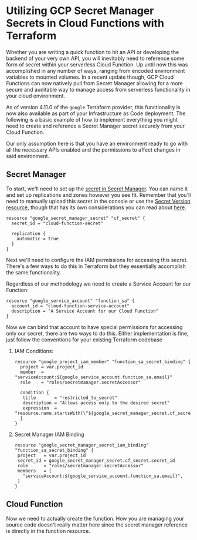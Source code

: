 # Utilizing GCP Secret Manager Secrets in Cloud Functions with Terraform

Whether you are writing a quick function to hit an API or developing the backend of your very own API, you will
inevitably need to reference some form of secret within your serverless Cloud Function.  Up until now this was 
accomplished in any number of ways, ranging from encoded environment variables to mounted volumes.  In a recent update 
though, GCP Cloud Functions can now natively pull from Secret Manager allowing for a more secure and auditable way to 
manage access from serverless functionality in your cloud environment.

As of version 4.11.0 of the `google` Terraform provider, this functionality is now also available as part of your 
Infrastructure as Code deployment.  The following is a basic example of how to implement everything you might need
to create and reference a Secret Manager secret securely from your Cloud Function.

Our only assumption here is that you have an environment ready to go with all the necessary APIs enabled and the 
permissions to affect changes in said environment.

## Secret Manager

To start, we'll need to set up the [secret in Secret Manager](https://registry.terraform.io/providers/hashicorp/google/latest/docs/resources/secret_manager_secret). 
You can name it and set up replications and zones however you see fit. Remember that you'll need to manually upload this
secret in the console or use the [Secret Version resource](https://registry.terraform.io/providers/hashicorp/google/latest/docs/resources/secret_manager_secret_version),
though that has its own considerations you can read about [here](https://registry.terraform.io/language/state/sensitive-data).

```hcl
resource "google_secret_manager_secret" "cf_secret" {
  secret_id = "cloud-function-secret"
  
  replication {
    automatic = true
  }
}
```

Next we'll need to configure the IAM permissions for accessing this secret.  There's a few ways to do this in Terraform
but they essentially accomplish the same functionality.

Regardless of our methodology we need to create a Service Account for our Function:
```hcl
resource "google_service_account" "function_sa" {
  account_id = "cloud-function-service-account"
  description = "A Service Account for our Cloud Function"
}
```

Now we can bind that account to have special permissions for accessing only our secret, there are two ways to do this. 
Either implementation is fine, just follow the conventions for your existing Terraform codebase

1. IAM Conditions:
   ```hcl
   resource "google_project_iam_member" "function_sa_secret_binding" {
     project = var.project_id
     member  = "serviceAccount:${google_service_account.function_sa.email}"
     role    = "roles/secretmanager.secretAccessor"

     condition {
      title       = "restricted_to_secret"
      description = "Allows access only to the desired secret"
      expression  = "resource.name.startsWith(\"${google_secret_manager_secret.cf_secret.name}\")"
     }
   }
   ```
2. Secret Manager IAM Binding
   ```hcl
   resource "google_secret_manager_secret_iam_binding" "function_sa_secret_binding" {
    project   = var.project_id
    secret_id = google_secret_manager_secret.cf_secret.secret_id
    role      = "roles/secretmanager.secretAccessor"
    members   = [
      "serviceAccount:${google_service_account.function_sa.email}",
    ]
   }
   ```

## Cloud Function

Now we need to actually create the function.  How you are managing your source code doesn't really matter here since the
secret manager reference is directly in the function resource.


